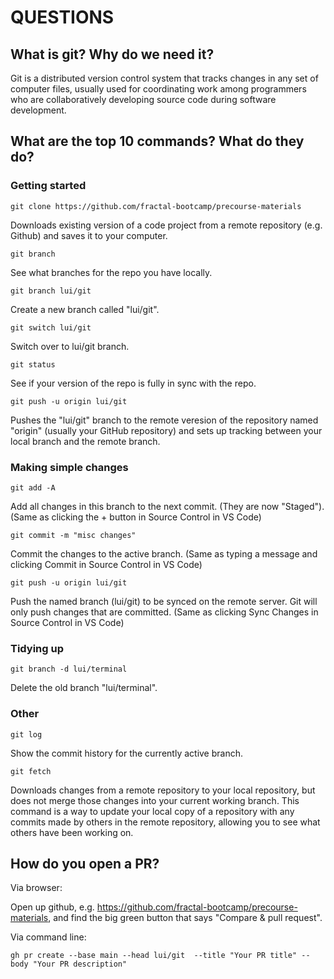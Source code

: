 QUESTIONS
==============================================================


What is git? Why do we need it?
--------------------------------------------------------------

Git is a distributed version control system that tracks changes in any set of computer files, usually used for coordinating work among programmers who are collaboratively developing source code during software development. 


What are the top 10 commands? What do they do?
--------------------------------------------------------------

### Getting started

```
git clone https://github.com/fractal-bootcamp/precourse-materials
```
Downloads existing version of a code project from a remote repository (e.g. Github) and saves it to your computer.

```
git branch
```
See what branches for the repo you have locally.

```
git branch lui/git
```
Create a new branch called "lui/git".

```
git switch lui/git
```
Switch over to lui/git branch.

```
git status
```
See if your version of the repo is fully in sync with the repo.

```
git push -u origin lui/git
```
Pushes the "lui/git" branch to the remote veresion of the repository named "origin" (usually your GitHub repository) and sets up tracking between your local branch and the remote branch.



### Making simple changes

```
git add -A
```
Add all changes in this branch to the next commit. (They are now "Staged").
(Same as clicking the + button in Source Control in VS Code)

```
git commit -m "misc changes"
```
Commit the changes to the active branch.
(Same as typing a message and clicking Commit in Source Control in VS Code)


```
git push -u origin lui/git
```
Push the named branch (lui/git) to be synced on the remote server. Git will only push changes that are committed.
(Same as clicking Sync Changes in Source Control in VS Code)



### Tidying up
```
git branch -d lui/terminal
```
Delete the old branch "lui/terminal".


### Other
```
git log
```
Show the commit history for the currently active branch.


```
git fetch
```
Downloads changes from a remote repository to your local repository, but does not merge those changes into your current working branch. This command is a way to update your local copy of a repository with any commits made by others in the remote repository, allowing you to see what others have been working on.


How do you open a PR?
--------------------------------------------------------------

Via browser:

Open up github, e.g. https://github.com/fractal-bootcamp/precourse-materials, and find the big green button that says "Compare & pull request".

Via command line:
```
gh pr create --base main --head lui/git  --title "Your PR title" --body "Your PR description"
```